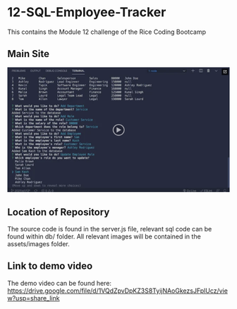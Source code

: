 # 12-SQL-Employee-Tracker
This contains the Module 12 challenge of the Rice Coding Bootcamp

## Main Site

![Main Site](assets/images/main-site-01.png)

## Location of Repository

The source code is found in the server.js file, relevant sql code can be found within db/ folder. All relevant images will be contained in the assets/images folder.

## Link to demo video

The demo video can be found here: https://drive.google.com/file/d/1VQdZpvDpKZ3S8TyijNAoGkezsJFplUcz/view?usp=share_link